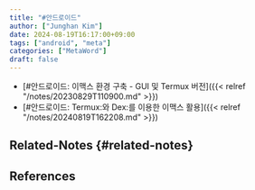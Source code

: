 ```yaml
---
title: "#안드로이드"
author: ["Junghan Kim"]
date: 2024-08-19T16:17:00+09:00
tags: ["android", "meta"]
categories: ["MetaWord"]
draft: false
---
```


-   [#안드로이드: 이맥스 환경 구축 - GUI 및 Termux 버전]({{< relref "/notes/20230829T110900.md" >}})
-   [#안드로이드: Termux:와 Dex:를 이용한 이맥스 활용]({{< relref "/notes/20240819T162208.md" >}})


## Related-Notes {#related-notes}

## References

<style>.csl-entry{text-indent: -1.5em; margin-left: 1.5em;}</style><div class="csl-bib-body">
</div>
